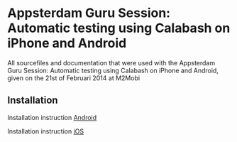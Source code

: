 Appsterdam Guru Session: Automatic testing using Calabash on iPhone and Android
=======================

All sourcefiles and documentation that were used with the Appsterdam Guru Session: Automatic testing using Calabash on iPhone and Android, given on the 21st of Februari 2014 at M2Mobi


## Installation
Installation instruction [Android](calabash_android_install.md)

Installation instruction [iOS](calabash_ios_installation.md)